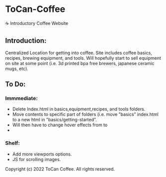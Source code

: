 # ToCan-Coffee

☕ Introductory Coffee Website

## Introduction:

Centralized Location for getting into coffee. Site includes coffee basics, recipes, brewing equipment, and tools.
Will hopefully start to sell equipment on site at some point (i.e. 3d printed bpa free brewers, japanese ceramic mugs, etc).

## To Do:

### Immmediate:

-   Delete Index.html in basics,equipment,recipes, and tools folders.
-   Move contents to specific part of folders (i.e. move "basics" index.html to a new html in "basics/getting-started".
-   Will then have to change hover effects from <a> to <li>

### Shelf:

-   Add more viewports options.
-   JS for scrolling images.

Copyright (c) 2022 ToCan Coffee. All rights reserved.
